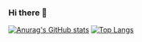 ### Hi there 👋

[![Anurag's GitHub stats](https://github-readme-stats.vercel.app/api?username=victor11555&show_icons=true&theme=dark)](https://github.com/anuraghazra/github-readme-stats)   [![Top Langs](https://github-readme-stats.vercel.app/api/top-langs/?username=victor11555&show_icons=true&theme=dark)](https://github.com/anuraghazra/github-readme-stats)

